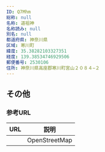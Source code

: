 ```yaml
---
ID: Q7Mhm
総称: null
名称: 道祖神
名称読み: null
別名: null
都道府県: 神奈川県
区域: 寒川町
緯度: 35.38282103327351
経度: 139.38534746929506
郵便番号: 2530106
住所: 神奈川県高座郡寒川町宮山２０８４−２
---
```


## その他

### 参考URL

| URL | 説明          |
| --- | ------------- |
|     | OpenStreetMap |
